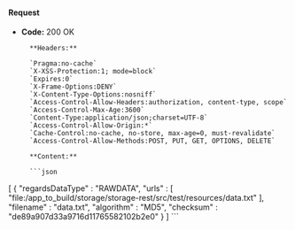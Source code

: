 #### Request

* **Code:** 200 OK

        **Headers:**

        `Pragma:no-cache`
        `X-XSS-Protection:1; mode=block`
        `Expires:0`
        `X-Frame-Options:DENY`
        `X-Content-Type-Options:nosniff`
        `Access-Control-Allow-Headers:authorization, content-type, scope`
        `Access-Control-Max-Age:3600`
        `Content-Type:application/json;charset=UTF-8`
        `Access-Control-Allow-Origin:*`
        `Cache-Control:no-cache, no-store, max-age=0, must-revalidate`
        `Access-Control-Allow-Methods:POST, PUT, GET, OPTIONS, DELETE`

        **Content:**

        ```json
    
[ {
  "regardsDataType" : "RAWDATA",
  "urls" : [ "file:/app_to_build/storage/storage-rest/src/test/resources/data.txt" ],
  "filename" : "data.txt",
  "algorithm" : "MD5",
  "checksum" : "de89a907d33a9716d11765582102b2e0"
} ]
        ```
